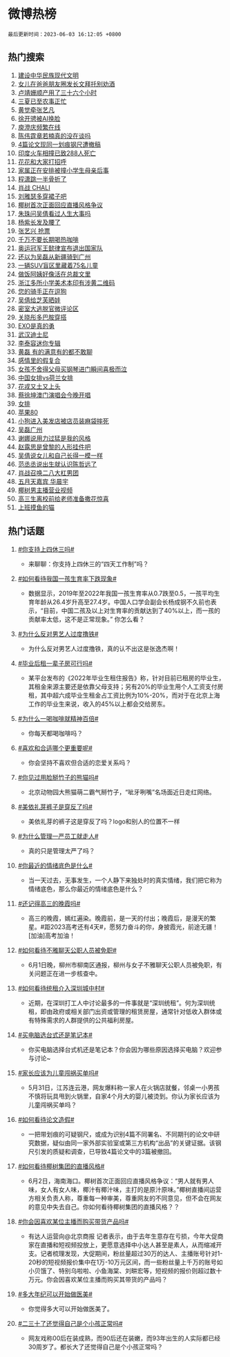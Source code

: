 # 微博热榜

`最后更新时间：2023-06-03 16:12:05 +0800`

## 热门搜索

1. [建设中华民族现代文明](https://m.weibo.cn/search?containerid=100103type%3D1%26t%3D10%26q%3D%23%E5%BB%BA%E8%AE%BE%E4%B8%AD%E5%8D%8E%E6%B0%91%E6%97%8F%E7%8E%B0%E4%BB%A3%E6%96%87%E6%98%8E%23&stream_entry_id=51&isnewpage=1&extparam=seat%3D1%26pos%3D0%26cate%3D10103%26stream_entry_id%3D51%26filter_type%3Drealtimehot%26dgr%3D0%26c_type%3D51%26display_time%3D1685779923%26pre_seqid%3D168577992354001209009&luicode=10000011&lfid=106003type%253D25%2526t%253D3%2526disable_hot%253D1%2526filter_type%253Drealtimehot)
1. [女儿在爸爸朋友圈发长文拜托别劝酒](https://m.weibo.cn/search?containerid=100103type%3D1%26t%3D10%26q%3D%23%E5%A5%B3%E5%84%BF%E5%9C%A8%E7%88%B8%E7%88%B8%E6%9C%8B%E5%8F%8B%E5%9C%88%E5%8F%91%E9%95%BF%E6%96%87%E6%8B%9C%E6%89%98%E5%88%AB%E5%8A%9D%E9%85%92%23&stream_entry_id=31&isnewpage=1&extparam=seat%3D1%26stream_entry_id%3D31%26realpos%3D1%26c_type%3D31%26lcate%3D5001%26dgr%3D0%26cate%3D5001%26q%3D%2523%25E5%25A5%25B3%25E5%2584%25BF%25E5%259C%25A8%25E7%2588%25B8%25E7%2588%25B8%25E6%259C%258B%25E5%258F%258B%25E5%259C%2588%25E5%258F%2591%25E9%2595%25BF%25E6%2596%2587%25E6%258B%259C%25E6%2589%2598%25E5%2588%25AB%25E5%258A%259D%25E9%2585%2592%2523%26filter_type%3Drealtimehot%26band_rank%3D1%26flag%3D2%26pos%3D0%26display_time%3D1685779923%26pre_seqid%3D168577992354001209009&luicode=10000011&lfid=106003type%253D25%2526t%253D3%2526disable_hot%253D1%2526filter_type%253Drealtimehot)
1. [卢靖姗顺产用了三十六个小时](https://m.weibo.cn/search?containerid=100103type%3D1%26t%3D10%26q%3D%23%E5%8D%A2%E9%9D%96%E5%A7%97%E9%A1%BA%E4%BA%A7%E7%94%A8%E4%BA%86%E4%B8%89%E5%8D%81%E5%85%AD%E4%B8%AA%E5%B0%8F%E6%97%B6%23&stream_entry_id=31&isnewpage=1&extparam=seat%3D1%26stream_entry_id%3D31%26realpos%3D2%26c_type%3D31%26lcate%3D5001%26dgr%3D0%26cate%3D5001%26q%3D%2523%25E5%258D%25A2%25E9%259D%2596%25E5%25A7%2597%25E9%25A1%25BA%25E4%25BA%25A7%25E7%2594%25A8%25E4%25BA%2586%25E4%25B8%2589%25E5%258D%2581%25E5%2585%25AD%25E4%25B8%25AA%25E5%25B0%258F%25E6%2597%25B6%2523%26filter_type%3Drealtimehot%26band_rank%3D2%26flag%3D1%26pos%3D1%26display_time%3D1685779923%26pre_seqid%3D168577992354001209009&luicode=10000011&lfid=106003type%253D25%2526t%253D3%2526disable_hot%253D1%2526filter_type%253Drealtimehot)
1. [三夏已至农事正忙](https://m.weibo.cn/search?containerid=100103type%3D1%26t%3D10%26q%3D%23%E4%B8%89%E5%A4%8F%E5%B7%B2%E8%87%B3%E5%86%9C%E4%BA%8B%E6%AD%A3%E5%BF%99%23&stream_entry_id=31&isnewpage=1&extparam=seat%3D1%26stream_entry_id%3D31%26realpos%3D3%26c_type%3D31%26lcate%3D5001%26dgr%3D0%26cate%3D5001%26q%3D%2523%25E4%25B8%2589%25E5%25A4%258F%25E5%25B7%25B2%25E8%2587%25B3%25E5%2586%259C%25E4%25BA%258B%25E6%25AD%25A3%25E5%25BF%2599%2523%26filter_type%3Drealtimehot%26band_rank%3D3%26flag%3D1%26pos%3D2%26display_time%3D1685779923%26pre_seqid%3D168577992354001209009&luicode=10000011&lfid=106003type%253D25%2526t%253D3%2526disable_hot%253D1%2526filter_type%253Drealtimehot)
1. [黄觉牵张艺凡](https://m.weibo.cn/search?containerid=100103type%3D1%26t%3D10%26q%3D%23%E9%BB%84%E8%A7%89%E7%89%B5%E5%BC%A0%E8%89%BA%E5%87%A1%23&stream_entry_id=31&isnewpage=1&extparam=seat%3D1%26stream_entry_id%3D31%26realpos%3D4%26c_type%3D31%26lcate%3D5001%26dgr%3D0%26cate%3D5001%26q%3D%2523%25E9%25BB%2584%25E8%25A7%2589%25E7%2589%25B5%25E5%25BC%25A0%25E8%2589%25BA%25E5%2587%25A1%2523%26filter_type%3Drealtimehot%26band_rank%3D4%26flag%3D2%26pos%3D3%26display_time%3D1685779923%26pre_seqid%3D168577992354001209009&luicode=10000011&lfid=106003type%253D25%2526t%253D3%2526disable_hot%253D1%2526filter_type%253Drealtimehot)
1. [徐开骋被AI换脸](https://m.weibo.cn/search?containerid=100103type%3D1%26t%3D10%26q%3D%23%E5%BE%90%E5%BC%80%E9%AA%8B%E8%A2%ABAI%E6%8D%A2%E8%84%B8%23&stream_entry_id=31&isnewpage=1&extparam=seat%3D1%26stream_entry_id%3D31%26realpos%3D5%26c_type%3D31%26lcate%3D5001%26dgr%3D0%26cate%3D5001%26q%3D%2523%25E5%25BE%2590%25E5%25BC%2580%25E9%25AA%258B%25E8%25A2%25ABAI%25E6%258D%25A2%25E8%2584%25B8%2523%26filter_type%3Drealtimehot%26band_rank%3D5%26flag%3D1%26pos%3D4%26display_time%3D1685779923%26pre_seqid%3D168577992354001209009&luicode=10000011&lfid=106003type%253D25%2526t%253D3%2526disable_hot%253D1%2526filter_type%253Drealtimehot)
1. [庾澄庆频繁在线](https://m.weibo.cn/search?containerid=100103type%3D1%26t%3D10%26q%3D%23%E5%BA%BE%E6%BE%84%E5%BA%86%E9%A2%91%E7%B9%81%E5%9C%A8%E7%BA%BF%23&stream_entry_id=31&isnewpage=1&extparam=seat%3D1%26stream_entry_id%3D31%26realpos%3D6%26c_type%3D31%26lcate%3D5001%26dgr%3D0%26cate%3D5001%26q%3D%2523%25E5%25BA%25BE%25E6%25BE%2584%25E5%25BA%2586%25E9%25A2%2591%25E7%25B9%2581%25E5%259C%25A8%25E7%25BA%25BF%2523%26filter_type%3Drealtimehot%26band_rank%3D6%26flag%3D1%26pos%3D5%26display_time%3D1685779923%26pre_seqid%3D168577992354001209009&luicode=10000011&lfid=106003type%253D25%2526t%253D3%2526disable_hot%253D1%2526filter_type%253Drealtimehot)
1. [陈伟霆章若楠真的没在谈吗](https://m.weibo.cn/search?containerid=100103type%3D1%26t%3D10%26q%3D%23%E9%99%88%E4%BC%9F%E9%9C%86%E7%AB%A0%E8%8B%A5%E6%A5%A0%E7%9C%9F%E7%9A%84%E6%B2%A1%E5%9C%A8%E8%B0%88%E5%90%97%23&stream_entry_id=31&isnewpage=1&extparam=seat%3D1%26stream_entry_id%3D31%26realpos%3D7%26c_type%3D31%26lcate%3D5001%26dgr%3D0%26cate%3D5001%26q%3D%2523%25E9%2599%2588%25E4%25BC%259F%25E9%259C%2586%25E7%25AB%25A0%25E8%258B%25A5%25E6%25A5%25A0%25E7%259C%259F%25E7%259A%2584%25E6%25B2%25A1%25E5%259C%25A8%25E8%25B0%2588%25E5%2590%2597%2523%26filter_type%3Drealtimehot%26band_rank%3D7%26flag%3D1%26pos%3D6%26display_time%3D1685779923%26pre_seqid%3D168577992354001209009&luicode=10000011&lfid=106003type%253D25%2526t%253D3%2526disable_hot%253D1%2526filter_type%253Drealtimehot)
1. [4篇论文现同一划痕钢尺遭撤稿](https://m.weibo.cn/search?containerid=100103type%3D1%26t%3D10%26q%3D%234%E7%AF%87%E8%AE%BA%E6%96%87%E7%8E%B0%E5%90%8C%E4%B8%80%E5%88%92%E7%97%95%E9%92%A2%E5%B0%BA%E9%81%AD%E6%92%A4%E7%A8%BF%23&stream_entry_id=31&isnewpage=1&extparam=seat%3D1%26stream_entry_id%3D31%26realpos%3D8%26c_type%3D31%26lcate%3D5001%26dgr%3D0%26cate%3D5001%26q%3D%25234%25E7%25AF%2587%25E8%25AE%25BA%25E6%2596%2587%25E7%258E%25B0%25E5%2590%258C%25E4%25B8%2580%25E5%2588%2592%25E7%2597%2595%25E9%2592%25A2%25E5%25B0%25BA%25E9%2581%25AD%25E6%2592%25A4%25E7%25A8%25BF%2523%26filter_type%3Drealtimehot%26band_rank%3D8%26flag%3D0%26pos%3D7%26display_time%3D1685779923%26pre_seqid%3D168577992354001209009&luicode=10000011&lfid=106003type%253D25%2526t%253D3%2526disable_hot%253D1%2526filter_type%253Drealtimehot)
1. [印度火车相撞已致288人死亡](https://m.weibo.cn/search?containerid=100103type%3D1%26t%3D10%26q%3D%23%E5%8D%B0%E5%BA%A6%E7%81%AB%E8%BD%A6%E7%9B%B8%E6%92%9E%E5%B7%B2%E8%87%B4288%E4%BA%BA%E6%AD%BB%E4%BA%A1%23&stream_entry_id=31&isnewpage=1&extparam=seat%3D1%26stream_entry_id%3D31%26realpos%3D9%26c_type%3D31%26lcate%3D5001%26dgr%3D0%26cate%3D5001%26q%3D%2523%25E5%258D%25B0%25E5%25BA%25A6%25E7%2581%25AB%25E8%25BD%25A6%25E7%259B%25B8%25E6%2592%259E%25E5%25B7%25B2%25E8%2587%25B4288%25E4%25BA%25BA%25E6%25AD%25BB%25E4%25BA%25A1%2523%26filter_type%3Drealtimehot%26band_rank%3D9%26flag%3D0%26pos%3D8%26display_time%3D1685779923%26pre_seqid%3D168577992354001209009&luicode=10000011&lfid=106003type%253D25%2526t%253D3%2526disable_hot%253D1%2526filter_type%253Drealtimehot)
1. [花花和大家打招呼](https://m.weibo.cn/search?containerid=100103type%3D1%26t%3D10%26q%3D%E8%8A%B1%E8%8A%B1%E5%92%8C%E5%A4%A7%E5%AE%B6%E6%89%93%E6%8B%9B%E5%91%BC&stream_entry_id=31&isnewpage=1&extparam=seat%3D1%26stream_entry_id%3D31%26realpos%3D10%26c_type%3D31%26lcate%3D5001%26dgr%3D0%26cate%3D5001%26q%3D%25E8%258A%25B1%25E8%258A%25B1%25E5%2592%258C%25E5%25A4%25A7%25E5%25AE%25B6%25E6%2589%2593%25E6%258B%259B%25E5%2591%25BC%26filter_type%3Drealtimehot%26band_rank%3D10%26flag%3D0%26pos%3D9%26display_time%3D1685779923%26pre_seqid%3D168577992354001209009&luicode=10000011&lfid=106003type%253D25%2526t%253D3%2526disable_hot%253D1%2526filter_type%253Drealtimehot)
1. [家属正在安排被撞小学生母亲后事](https://m.weibo.cn/search?containerid=100103type%3D1%26t%3D10%26q%3D%23%E5%AE%B6%E5%B1%9E%E6%AD%A3%E5%9C%A8%E5%AE%89%E6%8E%92%E8%A2%AB%E6%92%9E%E5%B0%8F%E5%AD%A6%E7%94%9F%E6%AF%8D%E4%BA%B2%E5%90%8E%E4%BA%8B%23&stream_entry_id=31&isnewpage=1&extparam=seat%3D1%26stream_entry_id%3D31%26realpos%3D11%26c_type%3D31%26lcate%3D5001%26dgr%3D0%26cate%3D5001%26q%3D%2523%25E5%25AE%25B6%25E5%25B1%259E%25E6%25AD%25A3%25E5%259C%25A8%25E5%25AE%2589%25E6%258E%2592%25E8%25A2%25AB%25E6%2592%259E%25E5%25B0%258F%25E5%25AD%25A6%25E7%2594%259F%25E6%25AF%258D%25E4%25BA%25B2%25E5%2590%258E%25E4%25BA%258B%2523%26filter_type%3Drealtimehot%26band_rank%3D11%26flag%3D2%26pos%3D10%26display_time%3D1685779923%26pre_seqid%3D168577992354001209009&luicode=10000011&lfid=106003type%253D25%2526t%253D3%2526disable_hot%253D1%2526filter_type%253Drealtimehot)
1. [程潇跳一半骨折了](https://m.weibo.cn/search?containerid=100103type%3D1%26t%3D10%26q%3D%23%E7%A8%8B%E6%BD%87%E8%B7%B3%E4%B8%80%E5%8D%8A%E9%AA%A8%E6%8A%98%E4%BA%86%23&stream_entry_id=31&isnewpage=1&extparam=seat%3D1%26stream_entry_id%3D31%26realpos%3D12%26c_type%3D31%26lcate%3D5001%26dgr%3D0%26cate%3D5001%26q%3D%2523%25E7%25A8%258B%25E6%25BD%2587%25E8%25B7%25B3%25E4%25B8%2580%25E5%258D%258A%25E9%25AA%25A8%25E6%258A%2598%25E4%25BA%2586%2523%26filter_type%3Drealtimehot%26band_rank%3D12%26flag%3D2%26pos%3D11%26display_time%3D1685779923%26pre_seqid%3D168577992354001209009&luicode=10000011&lfid=106003type%253D25%2526t%253D3%2526disable_hot%253D1%2526filter_type%253Drealtimehot)
1. [肖战 CHALI](https://m.weibo.cn/search?containerid=100103type%3D1%26t%3D10%26q%3D%E8%82%96%E6%88%98+CHALI&stream_entry_id=31&isnewpage=1&extparam=seat%3D1%26stream_entry_id%3D31%26realpos%3D13%26c_type%3D31%26lcate%3D5001%26dgr%3D0%26cate%3D5001%26q%3D%25E8%2582%2596%25E6%2588%2598%2520CHALI%26filter_type%3Drealtimehot%26band_rank%3D13%26flag%3D0%26pos%3D12%26display_time%3D1685779923%26pre_seqid%3D168577992354001209009&luicode=10000011&lfid=106003type%253D25%2526t%253D3%2526disable_hot%253D1%2526filter_type%253Drealtimehot)
1. [刘雅瑟多穿裙子吧](https://m.weibo.cn/search?containerid=100103type%3D1%26t%3D10%26q%3D%23%E5%88%98%E9%9B%85%E7%91%9F%E5%A4%9A%E7%A9%BF%E8%A3%99%E5%AD%90%E5%90%A7%23&stream_entry_id=31&isnewpage=1&extparam=seat%3D1%26stream_entry_id%3D31%26realpos%3D14%26c_type%3D31%26lcate%3D5001%26dgr%3D0%26cate%3D5001%26q%3D%2523%25E5%2588%2598%25E9%259B%2585%25E7%2591%259F%25E5%25A4%259A%25E7%25A9%25BF%25E8%25A3%2599%25E5%25AD%2590%25E5%2590%25A7%2523%26filter_type%3Drealtimehot%26band_rank%3D14%26flag%3D0%26pos%3D13%26display_time%3D1685779923%26pre_seqid%3D168577992354001209009&luicode=10000011&lfid=106003type%253D25%2526t%253D3%2526disable_hot%253D1%2526filter_type%253Drealtimehot)
1. [椰树首次正面回应直播风格争议](https://m.weibo.cn/search?containerid=100103type%3D1%26t%3D10%26q%3D%23%E6%A4%B0%E6%A0%91%E9%A6%96%E6%AC%A1%E6%AD%A3%E9%9D%A2%E5%9B%9E%E5%BA%94%E7%9B%B4%E6%92%AD%E9%A3%8E%E6%A0%BC%E4%BA%89%E8%AE%AE%23&stream_entry_id=31&isnewpage=1&extparam=seat%3D1%26stream_entry_id%3D31%26realpos%3D15%26c_type%3D31%26lcate%3D5001%26dgr%3D0%26cate%3D5001%26q%3D%2523%25E6%25A4%25B0%25E6%25A0%2591%25E9%25A6%2596%25E6%25AC%25A1%25E6%25AD%25A3%25E9%259D%25A2%25E5%259B%259E%25E5%25BA%2594%25E7%259B%25B4%25E6%2592%25AD%25E9%25A3%258E%25E6%25A0%25BC%25E4%25BA%2589%25E8%25AE%25AE%2523%26filter_type%3Drealtimehot%26band_rank%3D15%26flag%3D0%26pos%3D14%26display_time%3D1685779923%26pre_seqid%3D168577992354001209009&luicode=10000011&lfid=106003type%253D25%2526t%253D3%2526disable_hot%253D1%2526filter_type%253Drealtimehot)
1. [朱珠问吴倩看过人生大事吗](https://m.weibo.cn/search?containerid=100103type%3D1%26t%3D10%26q%3D%23%E6%9C%B1%E7%8F%A0%E9%97%AE%E5%90%B4%E5%80%A9%E7%9C%8B%E8%BF%87%E4%BA%BA%E7%94%9F%E5%A4%A7%E4%BA%8B%E5%90%97%23&stream_entry_id=31&isnewpage=1&extparam=seat%3D1%26stream_entry_id%3D31%26realpos%3D16%26c_type%3D31%26lcate%3D5001%26dgr%3D0%26cate%3D5001%26q%3D%2523%25E6%259C%25B1%25E7%258F%25A0%25E9%2597%25AE%25E5%2590%25B4%25E5%2580%25A9%25E7%259C%258B%25E8%25BF%2587%25E4%25BA%25BA%25E7%2594%259F%25E5%25A4%25A7%25E4%25BA%258B%25E5%2590%2597%2523%26filter_type%3Drealtimehot%26band_rank%3D16%26flag%3D2%26pos%3D15%26display_time%3D1685779923%26pre_seqid%3D168577992354001209009&luicode=10000011&lfid=106003type%253D25%2526t%253D3%2526disable_hot%253D1%2526filter_type%253Drealtimehot)
1. [杨紫长发及腰了](https://m.weibo.cn/search?containerid=100103type%3D1%26t%3D10%26q%3D%23%E6%9D%A8%E7%B4%AB%E9%95%BF%E5%8F%91%E5%8F%8A%E8%85%B0%E4%BA%86%23&stream_entry_id=31&isnewpage=1&extparam=seat%3D1%26stream_entry_id%3D31%26realpos%3D17%26c_type%3D31%26lcate%3D5001%26dgr%3D0%26cate%3D5001%26q%3D%2523%25E6%259D%25A8%25E7%25B4%25AB%25E9%2595%25BF%25E5%258F%2591%25E5%258F%258A%25E8%2585%25B0%25E4%25BA%2586%2523%26filter_type%3Drealtimehot%26band_rank%3D17%26flag%3D1%26pos%3D16%26display_time%3D1685779923%26pre_seqid%3D168577992354001209009&luicode=10000011&lfid=106003type%253D25%2526t%253D3%2526disable_hot%253D1%2526filter_type%253Drealtimehot)
1. [张艺兴 抢票](https://m.weibo.cn/search?containerid=100103type%3D1%26t%3D10%26q%3D%E5%BC%A0%E8%89%BA%E5%85%B4+%E6%8A%A2%E7%A5%A8&stream_entry_id=31&isnewpage=1&extparam=seat%3D1%26stream_entry_id%3D31%26realpos%3D18%26c_type%3D31%26lcate%3D5001%26dgr%3D0%26cate%3D5001%26q%3D%25E5%25BC%25A0%25E8%2589%25BA%25E5%2585%25B4%2520%25E6%258A%25A2%25E7%25A5%25A8%26filter_type%3Drealtimehot%26band_rank%3D18%26flag%3D0%26pos%3D17%26display_time%3D1685779923%26pre_seqid%3D168577992354001209009&luicode=10000011&lfid=106003type%253D25%2526t%253D3%2526disable_hot%253D1%2526filter_type%253Drealtimehot)
1. [千万不要长期喝热咖啡](https://m.weibo.cn/search?containerid=100103type%3D1%26t%3D10%26q%3D%23%E5%8D%83%E4%B8%87%E4%B8%8D%E8%A6%81%E9%95%BF%E6%9C%9F%E5%96%9D%E7%83%AD%E5%92%96%E5%95%A1%23&stream_entry_id=31&isnewpage=1&extparam=seat%3D1%26stream_entry_id%3D31%26realpos%3D19%26c_type%3D31%26lcate%3D5001%26dgr%3D0%26cate%3D5001%26q%3D%2523%25E5%258D%2583%25E4%25B8%2587%25E4%25B8%258D%25E8%25A6%2581%25E9%2595%25BF%25E6%259C%259F%25E5%2596%259D%25E7%2583%25AD%25E5%2592%2596%25E5%2595%25A1%2523%26filter_type%3Drealtimehot%26band_rank%3D19%26flag%3D0%26pos%3D18%26display_time%3D1685779923%26pre_seqid%3D168577992354001209009&luicode=10000011&lfid=106003type%253D25%2526t%253D3%2526disable_hot%253D1%2526filter_type%253Drealtimehot)
1. [奥运冠军王懿律宣布退出国家队](https://m.weibo.cn/search?containerid=100103type%3D1%26t%3D10%26q%3D%23%E5%A5%A5%E8%BF%90%E5%86%A0%E5%86%9B%E7%8E%8B%E6%87%BF%E5%BE%8B%E5%AE%A3%E5%B8%83%E9%80%80%E5%87%BA%E5%9B%BD%E5%AE%B6%E9%98%9F%23&stream_entry_id=31&isnewpage=1&extparam=seat%3D1%26stream_entry_id%3D31%26realpos%3D20%26c_type%3D31%26lcate%3D5001%26dgr%3D0%26cate%3D5001%26q%3D%2523%25E5%25A5%25A5%25E8%25BF%2590%25E5%2586%25A0%25E5%2586%259B%25E7%258E%258B%25E6%2587%25BF%25E5%25BE%258B%25E5%25AE%25A3%25E5%25B8%2583%25E9%2580%2580%25E5%2587%25BA%25E5%259B%25BD%25E5%25AE%25B6%25E9%2598%259F%2523%26filter_type%3Drealtimehot%26band_rank%3D20%26flag%3D0%26pos%3D19%26display_time%3D1685779923%26pre_seqid%3D168577992354001209009&luicode=10000011&lfid=106003type%253D25%2526t%253D3%2526disable_hot%253D1%2526filter_type%253Drealtimehot)
1. [还以为吴磊从新疆骑到广州](https://m.weibo.cn/search?containerid=100103type%3D1%26t%3D10%26q%3D%E8%BF%98%E4%BB%A5%E4%B8%BA%E5%90%B4%E7%A3%8A%E4%BB%8E%E6%96%B0%E7%96%86%E9%AA%91%E5%88%B0%E5%B9%BF%E5%B7%9E&stream_entry_id=31&isnewpage=1&extparam=seat%3D1%26stream_entry_id%3D31%26realpos%3D21%26c_type%3D31%26lcate%3D5001%26dgr%3D0%26cate%3D5001%26q%3D%25E8%25BF%2598%25E4%25BB%25A5%25E4%25B8%25BA%25E5%2590%25B4%25E7%25A3%258A%25E4%25BB%258E%25E6%2596%25B0%25E7%2596%2586%25E9%25AA%2591%25E5%2588%25B0%25E5%25B9%25BF%25E5%25B7%259E%26filter_type%3Drealtimehot%26band_rank%3D21%26flag%3D1%26pos%3D20%26display_time%3D1685779923%26pre_seqid%3D168577992354001209009&luicode=10000011&lfid=106003type%253D25%2526t%253D3%2526disable_hot%253D1%2526filter_type%253Drealtimehot)
1. [一辆SUV盲区里藏着75名儿童](https://m.weibo.cn/search?containerid=100103type%3D1%26t%3D10%26q%3D%23%E4%B8%80%E8%BE%86SUV%E7%9B%B2%E5%8C%BA%E9%87%8C%E8%97%8F%E7%9D%8075%E5%90%8D%E5%84%BF%E7%AB%A5%23&stream_entry_id=31&isnewpage=1&extparam=seat%3D1%26stream_entry_id%3D31%26realpos%3D22%26c_type%3D31%26lcate%3D5001%26dgr%3D0%26cate%3D5001%26q%3D%2523%25E4%25B8%2580%25E8%25BE%2586SUV%25E7%259B%25B2%25E5%258C%25BA%25E9%2587%258C%25E8%2597%258F%25E7%259D%258075%25E5%2590%258D%25E5%2584%25BF%25E7%25AB%25A5%2523%26filter_type%3Drealtimehot%26band_rank%3D22%26flag%3D0%26pos%3D21%26display_time%3D1685779923%26pre_seqid%3D168577992354001209009&luicode=10000011&lfid=106003type%253D25%2526t%253D3%2526disable_hot%253D1%2526filter_type%253Drealtimehot)
1. [做饭阿姨好像活在总裁文里](https://m.weibo.cn/search?containerid=100103type%3D1%26t%3D10%26q%3D%E5%81%9A%E9%A5%AD%E9%98%BF%E5%A7%A8%E5%A5%BD%E5%83%8F%E6%B4%BB%E5%9C%A8%E6%80%BB%E8%A3%81%E6%96%87%E9%87%8C&stream_entry_id=31&isnewpage=1&extparam=seat%3D1%26stream_entry_id%3D31%26realpos%3D23%26c_type%3D31%26lcate%3D5001%26dgr%3D0%26cate%3D5001%26q%3D%25E5%2581%259A%25E9%25A5%25AD%25E9%2598%25BF%25E5%25A7%25A8%25E5%25A5%25BD%25E5%2583%258F%25E6%25B4%25BB%25E5%259C%25A8%25E6%2580%25BB%25E8%25A3%2581%25E6%2596%2587%25E9%2587%258C%26filter_type%3Drealtimehot%26band_rank%3D23%26flag%3D1%26pos%3D22%26display_time%3D1685779923%26pre_seqid%3D168577992354001209009&luicode=10000011&lfid=106003type%253D25%2526t%253D3%2526disable_hot%253D1%2526filter_type%253Drealtimehot)
1. [浙江多所小学美术本印有涉黄二维码](https://m.weibo.cn/search?containerid=100103type%3D1%26t%3D10%26q%3D%23%E6%B5%99%E6%B1%9F%E5%A4%9A%E6%89%80%E5%B0%8F%E5%AD%A6%E7%BE%8E%E6%9C%AF%E6%9C%AC%E5%8D%B0%E6%9C%89%E6%B6%89%E9%BB%84%E4%BA%8C%E7%BB%B4%E7%A0%81%23&stream_entry_id=31&isnewpage=1&extparam=seat%3D1%26stream_entry_id%3D31%26realpos%3D24%26c_type%3D31%26lcate%3D5001%26dgr%3D0%26cate%3D5001%26q%3D%2523%25E6%25B5%2599%25E6%25B1%259F%25E5%25A4%259A%25E6%2589%2580%25E5%25B0%258F%25E5%25AD%25A6%25E7%25BE%258E%25E6%259C%25AF%25E6%259C%25AC%25E5%258D%25B0%25E6%259C%2589%25E6%25B6%2589%25E9%25BB%2584%25E4%25BA%258C%25E7%25BB%25B4%25E7%25A0%2581%2523%26filter_type%3Drealtimehot%26band_rank%3D24%26flag%3D1%26pos%3D23%26display_time%3D1685779923%26pre_seqid%3D168577992354001209009&luicode=10000011&lfid=106003type%253D25%2526t%253D3%2526disable_hot%253D1%2526filter_type%253Drealtimehot)
1. [您的骑手正在逗狗](https://m.weibo.cn/search?containerid=100103type%3D1%26t%3D10%26q%3D%23%E6%82%A8%E7%9A%84%E9%AA%91%E6%89%8B%E6%AD%A3%E5%9C%A8%E9%80%97%E7%8B%97%23&stream_entry_id=31&isnewpage=1&extparam=seat%3D1%26stream_entry_id%3D31%26realpos%3D25%26c_type%3D31%26lcate%3D5001%26dgr%3D0%26cate%3D5001%26q%3D%2523%25E6%2582%25A8%25E7%259A%2584%25E9%25AA%2591%25E6%2589%258B%25E6%25AD%25A3%25E5%259C%25A8%25E9%2580%2597%25E7%258B%2597%2523%26filter_type%3Drealtimehot%26band_rank%3D25%26flag%3D1%26pos%3D24%26display_time%3D1685779923%26pre_seqid%3D168577992354001209009&luicode=10000011&lfid=106003type%253D25%2526t%253D3%2526disable_hot%253D1%2526filter_type%253Drealtimehot)
1. [吴倩给芝芙晒娃](https://m.weibo.cn/search?containerid=100103type%3D1%26t%3D10%26q%3D%23%E5%90%B4%E5%80%A9%E7%BB%99%E8%8A%9D%E8%8A%99%E6%99%92%E5%A8%83%23&stream_entry_id=31&isnewpage=1&extparam=seat%3D1%26stream_entry_id%3D31%26realpos%3D26%26c_type%3D31%26lcate%3D5001%26dgr%3D0%26cate%3D5001%26q%3D%2523%25E5%2590%25B4%25E5%2580%25A9%25E7%25BB%2599%25E8%258A%259D%25E8%258A%2599%25E6%2599%2592%25E5%25A8%2583%2523%26filter_type%3Drealtimehot%26band_rank%3D26%26flag%3D1%26pos%3D25%26display_time%3D1685779923%26pre_seqid%3D168577992354001209009&luicode=10000011&lfid=106003type%253D25%2526t%253D3%2526disable_hot%253D1%2526filter_type%253Drealtimehot)
1. [密室大逃脱官微评论区](https://m.weibo.cn/search?containerid=100103type%3D1%26t%3D10%26q%3D%23%E5%AF%86%E5%AE%A4%E5%A4%A7%E9%80%83%E8%84%B1%E5%AE%98%E5%BE%AE%E8%AF%84%E8%AE%BA%E5%8C%BA%23&stream_entry_id=31&isnewpage=1&extparam=seat%3D1%26stream_entry_id%3D31%26realpos%3D27%26c_type%3D31%26lcate%3D5001%26dgr%3D0%26cate%3D5001%26q%3D%2523%25E5%25AF%2586%25E5%25AE%25A4%25E5%25A4%25A7%25E9%2580%2583%25E8%2584%25B1%25E5%25AE%2598%25E5%25BE%25AE%25E8%25AF%2584%25E8%25AE%25BA%25E5%258C%25BA%2523%26filter_type%3Drealtimehot%26band_rank%3D27%26flag%3D1%26pos%3D26%26display_time%3D1685779923%26pre_seqid%3D168577992354001209009&luicode=10000011&lfid=106003type%253D25%2526t%253D3%2526disable_hot%253D1%2526filter_type%253Drealtimehot)
1. [关晓彤多巴胺穿搭](https://m.weibo.cn/search?containerid=100103type%3D1%26t%3D10%26q%3D%23%E5%85%B3%E6%99%93%E5%BD%A4%E5%A4%9A%E5%B7%B4%E8%83%BA%E7%A9%BF%E6%90%AD%23&stream_entry_id=31&isnewpage=1&extparam=seat%3D1%26stream_entry_id%3D31%26realpos%3D28%26c_type%3D31%26lcate%3D5001%26dgr%3D0%26cate%3D5001%26q%3D%2523%25E5%2585%25B3%25E6%2599%2593%25E5%25BD%25A4%25E5%25A4%259A%25E5%25B7%25B4%25E8%2583%25BA%25E7%25A9%25BF%25E6%2590%25AD%2523%26filter_type%3Drealtimehot%26band_rank%3D28%26flag%3D1%26pos%3D27%26display_time%3D1685779923%26pre_seqid%3D168577992354001209009&luicode=10000011&lfid=106003type%253D25%2526t%253D3%2526disable_hot%253D1%2526filter_type%253Drealtimehot)
1. [EXO是真的勇](https://m.weibo.cn/search?containerid=100103type%3D1%26t%3D10%26q%3D%23EXO%E6%98%AF%E7%9C%9F%E7%9A%84%E5%8B%87%23&stream_entry_id=31&isnewpage=1&extparam=seat%3D1%26stream_entry_id%3D31%26realpos%3D29%26c_type%3D31%26lcate%3D5001%26dgr%3D0%26cate%3D5001%26q%3D%2523EXO%25E6%2598%25AF%25E7%259C%259F%25E7%259A%2584%25E5%258B%2587%2523%26filter_type%3Drealtimehot%26band_rank%3D29%26flag%3D0%26pos%3D28%26display_time%3D1685779923%26pre_seqid%3D168577992354001209009&luicode=10000011&lfid=106003type%253D25%2526t%253D3%2526disable_hot%253D1%2526filter_type%253Drealtimehot)
1. [武汉迪士尼](https://m.weibo.cn/search?containerid=100103type%3D1%26t%3D10%26q%3D%23%E6%AD%A6%E6%B1%89%E8%BF%AA%E5%A3%AB%E5%B0%BC%23&stream_entry_id=31&isnewpage=1&extparam=seat%3D1%26stream_entry_id%3D31%26realpos%3D30%26c_type%3D31%26lcate%3D5001%26dgr%3D0%26cate%3D5001%26q%3D%2523%25E6%25AD%25A6%25E6%25B1%2589%25E8%25BF%25AA%25E5%25A3%25AB%25E5%25B0%25BC%2523%26filter_type%3Drealtimehot%26band_rank%3D30%26flag%3D0%26pos%3D29%26display_time%3D1685779923%26pre_seqid%3D168577992354001209009&luicode=10000011&lfid=106003type%253D25%2526t%253D3%2526disable_hot%253D1%2526filter_type%253Drealtimehot)
1. [李泰容迷你专辑](https://m.weibo.cn/search?containerid=100103type%3D1%26t%3D10%26q%3D%E6%9D%8E%E6%B3%B0%E5%AE%B9%E8%BF%B7%E4%BD%A0%E4%B8%93%E8%BE%91&stream_entry_id=31&isnewpage=1&extparam=seat%3D1%26stream_entry_id%3D31%26realpos%3D31%26c_type%3D31%26lcate%3D5001%26dgr%3D0%26cate%3D5001%26q%3D%25E6%259D%258E%25E6%25B3%25B0%25E5%25AE%25B9%25E8%25BF%25B7%25E4%25BD%25A0%25E4%25B8%2593%25E8%25BE%2591%26filter_type%3Drealtimehot%26band_rank%3D31%26flag%3D1%26pos%3D30%26display_time%3D1685779923%26pre_seqid%3D168577992354001209009&luicode=10000011&lfid=106003type%253D25%2526t%253D3%2526disable_hot%253D1%2526filter_type%253Drealtimehot)
1. [黄磊 有的满意有的都不敢聊](https://m.weibo.cn/search?containerid=100103type%3D1%26t%3D10%26q%3D%E9%BB%84%E7%A3%8A+%E6%9C%89%E7%9A%84%E6%BB%A1%E6%84%8F%E6%9C%89%E7%9A%84%E9%83%BD%E4%B8%8D%E6%95%A2%E8%81%8A&stream_entry_id=31&isnewpage=1&extparam=seat%3D1%26stream_entry_id%3D31%26realpos%3D32%26c_type%3D31%26lcate%3D5001%26dgr%3D0%26cate%3D5001%26q%3D%25E9%25BB%2584%25E7%25A3%258A%2520%25E6%259C%2589%25E7%259A%2584%25E6%25BB%25A1%25E6%2584%258F%25E6%259C%2589%25E7%259A%2584%25E9%2583%25BD%25E4%25B8%258D%25E6%2595%25A2%25E8%2581%258A%26filter_type%3Drealtimehot%26band_rank%3D32%26flag%3D0%26pos%3D31%26display_time%3D1685779923%26pre_seqid%3D168577992354001209009&luicode=10000011&lfid=106003type%253D25%2526t%253D3%2526disable_hot%253D1%2526filter_type%253Drealtimehot)
1. [感情里的假复合](https://m.weibo.cn/search?containerid=100103type%3D1%26t%3D10%26q%3D%E6%84%9F%E6%83%85%E9%87%8C%E7%9A%84%E5%81%87%E5%A4%8D%E5%90%88&stream_entry_id=31&isnewpage=1&extparam=seat%3D1%26stream_entry_id%3D31%26realpos%3D33%26c_type%3D31%26lcate%3D5001%26dgr%3D0%26cate%3D5001%26q%3D%25E6%2584%259F%25E6%2583%2585%25E9%2587%258C%25E7%259A%2584%25E5%2581%2587%25E5%25A4%258D%25E5%2590%2588%26filter_type%3Drealtimehot%26band_rank%3D33%26flag%3D1%26pos%3D32%26display_time%3D1685779923%26pre_seqid%3D168577992354001209009&luicode=10000011&lfid=106003type%253D25%2526t%253D3%2526disable_hot%253D1%2526filter_type%253Drealtimehot)
1. [女孩不舍得父母买钢琴进门瞬间喜极而泣](https://m.weibo.cn/search?containerid=100103type%3D1%26t%3D10%26q%3D%23%E5%A5%B3%E5%AD%A9%E4%B8%8D%E8%88%8D%E5%BE%97%E7%88%B6%E6%AF%8D%E4%B9%B0%E9%92%A2%E7%90%B4%E8%BF%9B%E9%97%A8%E7%9E%AC%E9%97%B4%E5%96%9C%E6%9E%81%E8%80%8C%E6%B3%A3%23&stream_entry_id=31&isnewpage=1&extparam=seat%3D1%26stream_entry_id%3D31%26realpos%3D34%26c_type%3D31%26lcate%3D5001%26dgr%3D0%26cate%3D5001%26q%3D%2523%25E5%25A5%25B3%25E5%25AD%25A9%25E4%25B8%258D%25E8%2588%258D%25E5%25BE%2597%25E7%2588%25B6%25E6%25AF%258D%25E4%25B9%25B0%25E9%2592%25A2%25E7%2590%25B4%25E8%25BF%259B%25E9%2597%25A8%25E7%259E%25AC%25E9%2597%25B4%25E5%2596%259C%25E6%259E%2581%25E8%2580%258C%25E6%25B3%25A3%2523%26filter_type%3Drealtimehot%26band_rank%3D34%26flag%3D0%26pos%3D33%26display_time%3D1685779923%26pre_seqid%3D168577992354001209009&luicode=10000011&lfid=106003type%253D25%2526t%253D3%2526disable_hot%253D1%2526filter_type%253Drealtimehot)
1. [中国女排vs荷兰女排](https://m.weibo.cn/search?containerid=100103type%3D1%26t%3D10%26q%3D%23%E4%B8%AD%E5%9B%BD%E5%A5%B3%E6%8E%92vs%E8%8D%B7%E5%85%B0%E5%A5%B3%E6%8E%92%23&stream_entry_id=31&isnewpage=1&extparam=seat%3D1%26stream_entry_id%3D31%26realpos%3D35%26c_type%3D31%26lcate%3D5001%26dgr%3D0%26cate%3D5001%26q%3D%2523%25E4%25B8%25AD%25E5%259B%25BD%25E5%25A5%25B3%25E6%258E%2592vs%25E8%258D%25B7%25E5%2585%25B0%25E5%25A5%25B3%25E6%258E%2592%2523%26filter_type%3Drealtimehot%26band_rank%3D35%26flag%3D1%26pos%3D34%26display_time%3D1685779923%26pre_seqid%3D168577992354001209009&luicode=10000011&lfid=106003type%253D25%2526t%253D3%2526disable_hot%253D1%2526filter_type%253Drealtimehot)
1. [花戎又土又上头](https://m.weibo.cn/search?containerid=100103type%3D1%26t%3D10%26q%3D%23%E8%8A%B1%E6%88%8E%E5%8F%88%E5%9C%9F%E5%8F%88%E4%B8%8A%E5%A4%B4%23&stream_entry_id=31&isnewpage=1&extparam=seat%3D1%26stream_entry_id%3D31%26realpos%3D36%26c_type%3D31%26lcate%3D5001%26dgr%3D0%26cate%3D5001%26q%3D%2523%25E8%258A%25B1%25E6%2588%258E%25E5%258F%2588%25E5%259C%259F%25E5%258F%2588%25E4%25B8%258A%25E5%25A4%25B4%2523%26filter_type%3Drealtimehot%26band_rank%3D36%26flag%3D1%26pos%3D35%26display_time%3D1685779923%26pre_seqid%3D168577992354001209009&luicode=10000011&lfid=106003type%253D25%2526t%253D3%2526disable_hot%253D1%2526filter_type%253Drealtimehot)
1. [蔡徐坤澳门演唱会今晚开唱](https://m.weibo.cn/search?containerid=100103type%3D1%26t%3D10%26q%3D%23%E8%94%A1%E5%BE%90%E5%9D%A4%E6%BE%B3%E9%97%A8%E6%BC%94%E5%94%B1%E4%BC%9A%E4%BB%8A%E6%99%9A%E5%BC%80%E5%94%B1%23&stream_entry_id=31&isnewpage=1&extparam=seat%3D1%26stream_entry_id%3D31%26realpos%3D37%26c_type%3D31%26lcate%3D5001%26dgr%3D0%26cate%3D5001%26q%3D%2523%25E8%2594%25A1%25E5%25BE%2590%25E5%259D%25A4%25E6%25BE%25B3%25E9%2597%25A8%25E6%25BC%2594%25E5%2594%25B1%25E4%25BC%259A%25E4%25BB%258A%25E6%2599%259A%25E5%25BC%2580%25E5%2594%25B1%2523%26filter_type%3Drealtimehot%26band_rank%3D37%26flag%3D1%26pos%3D36%26display_time%3D1685779923%26pre_seqid%3D168577992354001209009&luicode=10000011&lfid=106003type%253D25%2526t%253D3%2526disable_hot%253D1%2526filter_type%253Drealtimehot)
1. [女排](https://m.weibo.cn/search?containerid=100103type%3D1%26t%3D10%26q%3D%E5%A5%B3%E6%8E%92&stream_entry_id=31&isnewpage=1&extparam=seat%3D1%26stream_entry_id%3D31%26realpos%3D38%26c_type%3D31%26lcate%3D5001%26dgr%3D0%26cate%3D5001%26q%3D%25E5%25A5%25B3%25E6%258E%2592%26filter_type%3Drealtimehot%26band_rank%3D38%26flag%3D1%26pos%3D37%26display_time%3D1685779923%26pre_seqid%3D168577992354001209009&luicode=10000011&lfid=106003type%253D25%2526t%253D3%2526disable_hot%253D1%2526filter_type%253Drealtimehot)
1. [苹果80](https://m.weibo.cn/search?containerid=100103type%3D1%26t%3D10%26q%3D%E8%8B%B9%E6%9E%9C80&stream_entry_id=31&isnewpage=1&extparam=seat%3D1%26stream_entry_id%3D31%26realpos%3D39%26c_type%3D31%26lcate%3D5001%26dgr%3D0%26cate%3D5001%26q%3D%25E8%258B%25B9%25E6%259E%259C80%26filter_type%3Drealtimehot%26band_rank%3D39%26flag%3D0%26pos%3D38%26display_time%3D1685779923%26pre_seqid%3D168577992354001209009&luicode=10000011&lfid=106003type%253D25%2526t%253D3%2526disable_hot%253D1%2526filter_type%253Drealtimehot)
1. [小狗进入美发店被店员装麻袋摔死](https://m.weibo.cn/search?containerid=100103type%3D1%26t%3D10%26q%3D%23%E5%B0%8F%E7%8B%97%E8%BF%9B%E5%85%A5%E7%BE%8E%E5%8F%91%E5%BA%97%E8%A2%AB%E5%BA%97%E5%91%98%E8%A3%85%E9%BA%BB%E8%A2%8B%E6%91%94%E6%AD%BB%23&stream_entry_id=31&isnewpage=1&extparam=seat%3D1%26stream_entry_id%3D31%26realpos%3D40%26c_type%3D31%26lcate%3D5001%26dgr%3D0%26cate%3D5001%26q%3D%2523%25E5%25B0%258F%25E7%258B%2597%25E8%25BF%259B%25E5%2585%25A5%25E7%25BE%258E%25E5%258F%2591%25E5%25BA%2597%25E8%25A2%25AB%25E5%25BA%2597%25E5%2591%2598%25E8%25A3%2585%25E9%25BA%25BB%25E8%25A2%258B%25E6%2591%2594%25E6%25AD%25BB%2523%26filter_type%3Drealtimehot%26band_rank%3D40%26flag%3D0%26pos%3D39%26display_time%3D1685779923%26pre_seqid%3D168577992354001209009&luicode=10000011&lfid=106003type%253D25%2526t%253D3%2526disable_hot%253D1%2526filter_type%253Drealtimehot)
1. [吴磊广州](https://m.weibo.cn/search?containerid=100103type%3D1%26t%3D10%26q%3D%E5%90%B4%E7%A3%8A%E5%B9%BF%E5%B7%9E&stream_entry_id=31&isnewpage=1&extparam=seat%3D1%26stream_entry_id%3D31%26realpos%3D41%26c_type%3D31%26lcate%3D5001%26dgr%3D0%26cate%3D5001%26q%3D%25E5%2590%25B4%25E7%25A3%258A%25E5%25B9%25BF%25E5%25B7%259E%26filter_type%3Drealtimehot%26band_rank%3D41%26flag%3D0%26pos%3D40%26display_time%3D1685779923%26pre_seqid%3D168577992354001209009&luicode=10000011&lfid=106003type%253D25%2526t%253D3%2526disable_hot%253D1%2526filter_type%253Drealtimehot)
1. [谢娜说用力过猛是我的风格](https://m.weibo.cn/search?containerid=100103type%3D1%26t%3D10%26q%3D%23%E8%B0%A2%E5%A8%9C%E8%AF%B4%E7%94%A8%E5%8A%9B%E8%BF%87%E7%8C%9B%E6%98%AF%E6%88%91%E7%9A%84%E9%A3%8E%E6%A0%BC%23&stream_entry_id=31&isnewpage=1&extparam=seat%3D1%26stream_entry_id%3D31%26realpos%3D42%26c_type%3D31%26lcate%3D5001%26dgr%3D0%26cate%3D5001%26q%3D%2523%25E8%25B0%25A2%25E5%25A8%259C%25E8%25AF%25B4%25E7%2594%25A8%25E5%258A%259B%25E8%25BF%2587%25E7%258C%259B%25E6%2598%25AF%25E6%2588%2591%25E7%259A%2584%25E9%25A3%258E%25E6%25A0%25BC%2523%26filter_type%3Drealtimehot%26band_rank%3D42%26flag%3D1%26pos%3D41%26display_time%3D1685779923%26pre_seqid%3D168577992354001209009&luicode=10000011&lfid=106003type%253D25%2526t%253D3%2526disable_hot%253D1%2526filter_type%253Drealtimehot)
1. [赵露思是曾黎的人形挂件吧](https://m.weibo.cn/search?containerid=100103type%3D1%26t%3D10%26q%3D%23%E8%B5%B5%E9%9C%B2%E6%80%9D%E6%98%AF%E6%9B%BE%E9%BB%8E%E7%9A%84%E4%BA%BA%E5%BD%A2%E6%8C%82%E4%BB%B6%E5%90%A7%23&stream_entry_id=31&isnewpage=1&extparam=seat%3D1%26stream_entry_id%3D31%26realpos%3D43%26c_type%3D31%26lcate%3D5001%26dgr%3D0%26cate%3D5001%26q%3D%2523%25E8%25B5%25B5%25E9%259C%25B2%25E6%2580%259D%25E6%2598%25AF%25E6%259B%25BE%25E9%25BB%258E%25E7%259A%2584%25E4%25BA%25BA%25E5%25BD%25A2%25E6%258C%2582%25E4%25BB%25B6%25E5%2590%25A7%2523%26filter_type%3Drealtimehot%26band_rank%3D43%26flag%3D1%26pos%3D42%26display_time%3D1685779923%26pre_seqid%3D168577992354001209009&luicode=10000011&lfid=106003type%253D25%2526t%253D3%2526disable_hot%253D1%2526filter_type%253Drealtimehot)
1. [吴倩说女儿和自己长得一模一样](https://m.weibo.cn/search?containerid=100103type%3D1%26t%3D10%26q%3D%23%E5%90%B4%E5%80%A9%E8%AF%B4%E5%A5%B3%E5%84%BF%E5%92%8C%E8%87%AA%E5%B7%B1%E9%95%BF%E5%BE%97%E4%B8%80%E6%A8%A1%E4%B8%80%E6%A0%B7%23&stream_entry_id=31&isnewpage=1&extparam=seat%3D1%26stream_entry_id%3D31%26realpos%3D44%26c_type%3D31%26lcate%3D5001%26dgr%3D0%26cate%3D5001%26q%3D%2523%25E5%2590%25B4%25E5%2580%25A9%25E8%25AF%25B4%25E5%25A5%25B3%25E5%2584%25BF%25E5%2592%258C%25E8%2587%25AA%25E5%25B7%25B1%25E9%2595%25BF%25E5%25BE%2597%25E4%25B8%2580%25E6%25A8%25A1%25E4%25B8%2580%25E6%25A0%25B7%2523%26filter_type%3Drealtimehot%26band_rank%3D44%26flag%3D1%26pos%3D43%26display_time%3D1685779923%26pre_seqid%3D168577992354001209009&luicode=10000011&lfid=106003type%253D25%2526t%253D3%2526disable_hot%253D1%2526filter_type%253Drealtimehot)
1. [范丞丞说出生就认识陈哲远了](https://m.weibo.cn/search?containerid=100103type%3D1%26t%3D10%26q%3D%23%E8%8C%83%E4%B8%9E%E4%B8%9E%E8%AF%B4%E5%87%BA%E7%94%9F%E5%B0%B1%E8%AE%A4%E8%AF%86%E9%99%88%E5%93%B2%E8%BF%9C%E4%BA%86%23&stream_entry_id=31&isnewpage=1&extparam=seat%3D1%26stream_entry_id%3D31%26realpos%3D45%26c_type%3D31%26lcate%3D5001%26dgr%3D0%26cate%3D5001%26q%3D%2523%25E8%258C%2583%25E4%25B8%259E%25E4%25B8%259E%25E8%25AF%25B4%25E5%2587%25BA%25E7%2594%259F%25E5%25B0%25B1%25E8%25AE%25A4%25E8%25AF%2586%25E9%2599%2588%25E5%2593%25B2%25E8%25BF%259C%25E4%25BA%2586%2523%26filter_type%3Drealtimehot%26band_rank%3D45%26flag%3D1%26pos%3D44%26display_time%3D1685779923%26pre_seqid%3D168577992354001209009&luicode=10000011&lfid=106003type%253D25%2526t%253D3%2526disable_hot%253D1%2526filter_type%253Drealtimehot)
1. [肖战召唤二八大杠男团](https://m.weibo.cn/search?containerid=100103type%3D1%26t%3D10%26q%3D%23%E8%82%96%E6%88%98%E5%8F%AC%E5%94%A4%E4%BA%8C%E5%85%AB%E5%A4%A7%E6%9D%A0%E7%94%B7%E5%9B%A2%23&stream_entry_id=31&isnewpage=1&extparam=seat%3D1%26stream_entry_id%3D31%26realpos%3D46%26c_type%3D31%26lcate%3D5001%26dgr%3D0%26cate%3D5001%26q%3D%2523%25E8%2582%2596%25E6%2588%2598%25E5%258F%25AC%25E5%2594%25A4%25E4%25BA%258C%25E5%2585%25AB%25E5%25A4%25A7%25E6%259D%25A0%25E7%2594%25B7%25E5%259B%25A2%2523%26filter_type%3Drealtimehot%26band_rank%3D46%26flag%3D1%26pos%3D45%26display_time%3D1685779923%26pre_seqid%3D168577992354001209009&luicode=10000011&lfid=106003type%253D25%2526t%253D3%2526disable_hot%253D1%2526filter_type%253Drealtimehot)
1. [五月天嘉宾 华晨宇](https://m.weibo.cn/search?containerid=100103type%3D1%26t%3D10%26q%3D%E4%BA%94%E6%9C%88%E5%A4%A9%E5%98%89%E5%AE%BE+%E5%8D%8E%E6%99%A8%E5%AE%87&stream_entry_id=31&isnewpage=1&extparam=seat%3D1%26stream_entry_id%3D31%26realpos%3D47%26c_type%3D31%26lcate%3D5001%26dgr%3D0%26cate%3D5001%26q%3D%25E4%25BA%2594%25E6%259C%2588%25E5%25A4%25A9%25E5%2598%2589%25E5%25AE%25BE%2520%25E5%258D%258E%25E6%2599%25A8%25E5%25AE%2587%26filter_type%3Drealtimehot%26band_rank%3D47%26flag%3D0%26pos%3D46%26display_time%3D1685779923%26pre_seqid%3D168577992354001209009&luicode=10000011&lfid=106003type%253D25%2526t%253D3%2526disable_hot%253D1%2526filter_type%253Drealtimehot)
1. [椰树男主播营业视频](https://m.weibo.cn/search?containerid=100103type%3D1%26t%3D10%26q%3D%E6%A4%B0%E6%A0%91%E7%94%B7%E4%B8%BB%E6%92%AD%E8%90%A5%E4%B8%9A%E8%A7%86%E9%A2%91&stream_entry_id=31&isnewpage=1&extparam=seat%3D1%26stream_entry_id%3D31%26realpos%3D48%26c_type%3D31%26lcate%3D5001%26dgr%3D0%26cate%3D5001%26q%3D%25E6%25A4%25B0%25E6%25A0%2591%25E7%2594%25B7%25E4%25B8%25BB%25E6%2592%25AD%25E8%2590%25A5%25E4%25B8%259A%25E8%25A7%2586%25E9%25A2%2591%26filter_type%3Drealtimehot%26band_rank%3D48%26flag%3D0%26pos%3D47%26display_time%3D1685779923%26pre_seqid%3D168577992354001209009&luicode=10000011&lfid=106003type%253D25%2526t%253D3%2526disable_hot%253D1%2526filter_type%253Drealtimehot)
1. [高三生离校前给老师准备撒花惊喜](https://m.weibo.cn/search?containerid=100103type%3D1%26t%3D10%26q%3D%23%E9%AB%98%E4%B8%89%E7%94%9F%E7%A6%BB%E6%A0%A1%E5%89%8D%E7%BB%99%E8%80%81%E5%B8%88%E5%87%86%E5%A4%87%E6%92%92%E8%8A%B1%E6%83%8A%E5%96%9C%23&stream_entry_id=31&isnewpage=1&extparam=seat%3D1%26stream_entry_id%3D31%26realpos%3D49%26c_type%3D31%26lcate%3D5001%26dgr%3D0%26cate%3D5001%26q%3D%2523%25E9%25AB%2598%25E4%25B8%2589%25E7%2594%259F%25E7%25A6%25BB%25E6%25A0%25A1%25E5%2589%258D%25E7%25BB%2599%25E8%2580%2581%25E5%25B8%2588%25E5%2587%2586%25E5%25A4%2587%25E6%2592%2592%25E8%258A%25B1%25E6%2583%258A%25E5%2596%259C%2523%26filter_type%3Drealtimehot%26band_rank%3D49%26flag%3D1%26pos%3D48%26display_time%3D1685779923%26pre_seqid%3D168577992354001209009&luicode=10000011&lfid=106003type%253D25%2526t%253D3%2526disable_hot%253D1%2526filter_type%253Drealtimehot)
1. [上班摸鱼的猫](https://m.weibo.cn/search?containerid=100103type%3D1%26t%3D10%26q%3D%23%E4%B8%8A%E7%8F%AD%E6%91%B8%E9%B1%BC%E7%9A%84%E7%8C%AB%23&stream_entry_id=31&isnewpage=1&extparam=seat%3D1%26stream_entry_id%3D31%26realpos%3D50%26c_type%3D31%26lcate%3D5001%26dgr%3D0%26cate%3D5001%26q%3D%2523%25E4%25B8%258A%25E7%258F%25AD%25E6%2591%25B8%25E9%25B1%25BC%25E7%259A%2584%25E7%258C%25AB%2523%26filter_type%3Drealtimehot%26band_rank%3D50%26flag%3D0%26pos%3D49%26display_time%3D1685779923%26pre_seqid%3D168577992354001209009&luicode=10000011&lfid=106003type%253D25%2526t%253D3%2526disable_hot%253D1%2526filter_type%253Drealtimehot)

## 热门话题

1. [#你支持上四休三吗#](https://m.weibo.cn/search?containerid=231522type%3D1%26t%3D10%26q%3D%23%E4%BD%A0%E6%94%AF%E6%8C%81%E4%B8%8A%E5%9B%9B%E4%BC%91%E4%B8%89%E5%90%97%23&stream_entry_id=128&isnewpage=1&extparam=seat%3D1%26lcate%3D5004%26c_type%3D128%26cate%3D5004%26unitid%3D1685759840256%26dgr%3D0%26pos%3D1-0-0%26display_time%3D1685779925%26pre_seqid%3D1685779925405027224173&luicode=10000011&lfid=231648_-_4)
    - 来聊聊：你支持上四休三的“四天工作制”吗？

1. [#如何看待我国一孩生育率下跌现象#](https://m.weibo.cn/search?containerid=231522type%3D1%26t%3D10%26q%3D%23%E5%A6%82%E4%BD%95%E7%9C%8B%E5%BE%85%E6%88%91%E5%9B%BD%E4%B8%80%E5%AD%A9%E7%94%9F%E8%82%B2%E7%8E%87%E4%B8%8B%E8%B7%8C%E7%8E%B0%E8%B1%A1%23&stream_entry_id=128&isnewpage=1&extparam=seat%3D1%26lcate%3D5004%26c_type%3D128%26cate%3D5004%26unitid%3D1685716136268%26dgr%3D0%26pos%3D1-0-1%26display_time%3D1685779925%26pre_seqid%3D1685779925405027224173&luicode=10000011&lfid=231648_-_4)
    - 数据显示，2019年至2022年我国一孩生育率从0.7跌至0.5，一孩平均生育年龄从26.4岁升高至27.4岁。中国人口学会副会长杨成钢不久前也表示，“目前，中国二孩及以上对生育率的贡献达到了40%以上，而一孩的贡献率太低，这不是正常现象。” 你怎么看？

1. [#为什么反对男艺人过度撸铁#](https://m.weibo.cn/search?containerid=231522type%3D1%26t%3D10%26q%3D%23%E4%B8%BA%E4%BB%80%E4%B9%88%E5%8F%8D%E5%AF%B9%E7%94%B7%E8%89%BA%E4%BA%BA%E8%BF%87%E5%BA%A6%E6%92%B8%E9%93%81%23&stream_entry_id=128&isnewpage=1&extparam=seat%3D1%26lcate%3D5004%26c_type%3D128%26cate%3D5004%26unitid%3D1685693880402%26dgr%3D0%26pos%3D1-0-2%26display_time%3D1685779925%26pre_seqid%3D1685779925405027224173&luicode=10000011&lfid=231648_-_4)
    - 为什么反对男艺人过度撸铁，真的认不出这是张逸杰啊！

1. [#毕业后租一辈子房可行吗#](https://m.weibo.cn/search?containerid=231522type%3D1%26t%3D10%26q%3D%23%E6%AF%95%E4%B8%9A%E5%90%8E%E7%A7%9F%E4%B8%80%E8%BE%88%E5%AD%90%E6%88%BF%E5%8F%AF%E8%A1%8C%E5%90%97%23&stream_entry_id=128&isnewpage=1&extparam=seat%3D1%26lcate%3D5004%26c_type%3D128%26cate%3D5004%26unitid%3D1685680998096%26dgr%3D0%26pos%3D1-0-3%26display_time%3D1685779925%26pre_seqid%3D1685779925405027224173&luicode=10000011&lfid=231648_-_4)
    - 某平台发布的《2022年毕业生租住报告》称，针对目前已租房的毕业生，其租金来源主要还是依靠父母支持；另有20%的毕业生用个人工资支付房租，其中超六成毕业生租金占工资比例为10%-20%，而对于在北京上海工作的毕业生来说，收入的45%以上都会交给房东。

1. [#为什么一喝咖啡就精神百倍#](https://m.weibo.cn/search?containerid=231522type%3D1%26t%3D10%26q%3D%23%E4%B8%BA%E4%BB%80%E4%B9%88%E4%B8%80%E5%96%9D%E5%92%96%E5%95%A1%E5%B0%B1%E7%B2%BE%E7%A5%9E%E7%99%BE%E5%80%8D%23&stream_entry_id=128&isnewpage=1&extparam=seat%3D1%26lcate%3D5004%26c_type%3D128%26cate%3D5004%26unitid%3D1685766150615%26dgr%3D0%26pos%3D1-0-4%26display_time%3D1685779925%26pre_seqid%3D1685779925405027224173&luicode=10000011&lfid=231648_-_4)
    - 你每天都喝咖啡吗？

1. [#喜欢和合适哪个更重要呢#](https://m.weibo.cn/search?containerid=231522type%3D1%26t%3D10%26q%3D%23%E5%96%9C%E6%AC%A2%E5%92%8C%E5%90%88%E9%80%82%E5%93%AA%E4%B8%AA%E6%9B%B4%E9%87%8D%E8%A6%81%E5%91%A2%23&stream_entry_id=128&isnewpage=1&extparam=seat%3D1%26lcate%3D5004%26c_type%3D128%26cate%3D5004%26unitid%3D1685690881539%26dgr%3D0%26pos%3D1-0-5%26display_time%3D1685779925%26pre_seqid%3D1685779925405027224173&luicode=10000011&lfid=231648_-_4)
    - 你会坚持不喜欢但合适的恋爱关系吗？

1. [#你见过用脸掰竹子的熊猫吗#](https://m.weibo.cn/search?containerid=231522type%3D1%26t%3D10%26q%3D%23%E4%BD%A0%E8%A7%81%E8%BF%87%E7%94%A8%E8%84%B8%E6%8E%B0%E7%AB%B9%E5%AD%90%E7%9A%84%E7%86%8A%E7%8C%AB%E5%90%97%23&stream_entry_id=128&isnewpage=1&extparam=seat%3D1%26lcate%3D5004%26c_type%3D128%26cate%3D5004%26unitid%3D1685779342536%26dgr%3D0%26pos%3D1-0-6%26display_time%3D1685779925%26pre_seqid%3D1685779925405027224173&luicode=10000011&lfid=231648_-_4)
    - 北京动物园大熊猫萌二霸气掰竹子，“呲牙咧嘴”名场面近日走红网络。

1. [#美依礼芽裤子是穿反了吗#](https://m.weibo.cn/search?containerid=231522type%3D1%26t%3D10%26q%3D%23%E7%BE%8E%E4%BE%9D%E7%A4%BC%E8%8A%BD%E8%A3%A4%E5%AD%90%E6%98%AF%E7%A9%BF%E5%8F%8D%E4%BA%86%E5%90%97%23&stream_entry_id=128&isnewpage=1&extparam=seat%3D1%26lcate%3D5004%26c_type%3D128%26cate%3D5004%26unitid%3D1685776642455%26dgr%3D0%26pos%3D1-0-7%26display_time%3D1685779925%26pre_seqid%3D1685779925405027224173&luicode=10000011&lfid=231648_-_4)
    - 美依礼芽的裤子这是穿反了吗？logo和别人的位置不一样

1. [#为什么管理一严员工就走人#](https://m.weibo.cn/search?containerid=231522type%3D1%26t%3D10%26q%3D%23%E4%B8%BA%E4%BB%80%E4%B9%88%E7%AE%A1%E7%90%86%E4%B8%80%E4%B8%A5%E5%91%98%E5%B7%A5%E5%B0%B1%E8%B5%B0%E4%BA%BA%23&stream_entry_id=128&isnewpage=1&extparam=seat%3D1%26lcate%3D5004%26c_type%3D128%26cate%3D5004%26unitid%3D1685760440594%26dgr%3D0%26pos%3D1-0-8%26display_time%3D1685779925%26pre_seqid%3D1685779925405027224173&luicode=10000011&lfid=231648_-_4)
    - 真的只是管理太严了吗？

1. [#你最近的情绪底色是什么#](https://m.weibo.cn/search?containerid=231522type%3D1%26t%3D10%26q%3D%23%E4%BD%A0%E6%9C%80%E8%BF%91%E7%9A%84%E6%83%85%E7%BB%AA%E5%BA%95%E8%89%B2%E6%98%AF%E4%BB%80%E4%B9%88%23&stream_entry_id=128&isnewpage=1&extparam=seat%3D1%26lcate%3D5004%26c_type%3D128%26cate%3D5004%26unitid%3D1685628823029%26dgr%3D0%26pos%3D1-0-9%26display_time%3D1685779925%26pre_seqid%3D1685779925405027224173&luicode=10000011&lfid=231648_-_4)
    - 当一天过去，无事发生，一个人静下来独处时的真实情绪，我们把它称为情绪底色，那么你最近的情绪底色是什么？

1. [#还记得高三的晚霞吗#](https://m.weibo.cn/search?containerid=231522type%3D1%26t%3D10%26q%3D%23%E8%BF%98%E8%AE%B0%E5%BE%97%E9%AB%98%E4%B8%89%E7%9A%84%E6%99%9A%E9%9C%9E%E5%90%97%23&stream_entry_id=128&isnewpage=1&extparam=seat%3D1%26lcate%3D5004%26c_type%3D128%26cate%3D5004%26unitid%3D1685769740712%26dgr%3D0%26pos%3D1-0-10%26display_time%3D1685779925%26pre_seqid%3D1685779925405027224173&luicode=10000011&lfid=231648_-_4)
    - 高三的晚霞，嫣红遍染。晚霞前，是一天的付出；晚霞后，是漫天的繁星。#距2023高考还有4天#，愿努力奋斗的你，身披霞光，前途无疆！[加油]高考加油！

1. [#如何看待不雅聊天公职人员被免职#](https://m.weibo.cn/search?containerid=231522type%3D1%26t%3D10%26q%3D%23%E5%A6%82%E4%BD%95%E7%9C%8B%E5%BE%85%E4%B8%8D%E9%9B%85%E8%81%8A%E5%A4%A9%E5%85%AC%E8%81%8C%E4%BA%BA%E5%91%98%E8%A2%AB%E5%85%8D%E8%81%8C%23&stream_entry_id=128&isnewpage=1&extparam=seat%3D1%26lcate%3D5004%26c_type%3D128%26cate%3D5004%26unitid%3D1685633903902%26dgr%3D0%26pos%3D1-0-11%26display_time%3D1685779925%26pre_seqid%3D1685779925405027224173&luicode=10000011&lfid=231648_-_4)
    - 6月1日晚，柳州市柳南区通报，柳州与女子不雅聊天公职人员被免职，有关问题正在进一步核查中。

1. [#如何看待统租介入深圳城中村#](https://m.weibo.cn/search?containerid=231522type%3D1%26t%3D10%26q%3D%23%E5%A6%82%E4%BD%95%E7%9C%8B%E5%BE%85%E7%BB%9F%E7%A7%9F%E4%BB%8B%E5%85%A5%E6%B7%B1%E5%9C%B3%E5%9F%8E%E4%B8%AD%E6%9D%91%23&stream_entry_id=128&isnewpage=1&extparam=seat%3D1%26lcate%3D5004%26c_type%3D128%26cate%3D5004%26unitid%3D1685740953232%26dgr%3D0%26pos%3D1-0-12%26display_time%3D1685779925%26pre_seqid%3D1685779925405027224173&luicode=10000011&lfid=231648_-_4)
    - 近期，在深圳打工人中讨论最多的一件事就是“深圳统租”。何为深圳统租，即由政府或相关部门出资或管理的租赁房屋，通常针对低收⼊群体或有特殊需求的⼈群提供的公共福利房屋。

1. [#买电脑选台式还是笔记本#](https://m.weibo.cn/search?containerid=231522type%3D1%26t%3D10%26q%3D%23%E4%B9%B0%E7%94%B5%E8%84%91%E9%80%89%E5%8F%B0%E5%BC%8F%E8%BF%98%E6%98%AF%E7%AC%94%E8%AE%B0%E6%9C%AC%23&stream_entry_id=128&isnewpage=1&extparam=seat%3D1%26lcate%3D5004%26c_type%3D128%26cate%3D5004%26unitid%3D1685612906935%26dgr%3D0%26pos%3D1-0-13%26display_time%3D1685779925%26pre_seqid%3D1685779925405027224173&luicode=10000011&lfid=231648_-_4)
    - 你买电脑选择台式机还是笔记本？你会因为哪些原因选择买电脑？欢迎参与讨论~ ​

1. [#家长应该为儿童闯祸买单吗#](https://m.weibo.cn/search?containerid=231522type%3D1%26t%3D10%26q%3D%23%E5%AE%B6%E9%95%BF%E5%BA%94%E8%AF%A5%E4%B8%BA%E5%84%BF%E7%AB%A5%E9%97%AF%E7%A5%B8%E4%B9%B0%E5%8D%95%E5%90%97%23&stream_entry_id=128&isnewpage=1&extparam=seat%3D1%26lcate%3D5004%26c_type%3D128%26cate%3D5004%26unitid%3D1685696575603%26dgr%3D0%26pos%3D1-0-14%26display_time%3D1685779925%26pre_seqid%3D1685779925405027224173&luicode=10000011&lfid=231648_-_4)
    - 5月31日，江苏连云港，网友爆料称一家人在火锅店就餐，邻桌一小男孩不慎将玩具甩到火锅里，自家4个月大的婴儿被烫到。你认为家长应该为儿童闯祸买单吗？

1. [#如何看待论文造假#](https://m.weibo.cn/search?containerid=231522type%3D1%26t%3D10%26q%3D%23%E5%A6%82%E4%BD%95%E7%9C%8B%E5%BE%85%E8%AE%BA%E6%96%87%E9%80%A0%E5%81%87%23&stream_entry_id=128&isnewpage=1&extparam=seat%3D1%26lcate%3D5004%26c_type%3D128%26cate%3D5004%26unitid%3D1685774858010%26dgr%3D0%26pos%3D1-0-15%26display_time%3D1685779925%26pre_seqid%3D1685779925405027224173&luicode=10000011&lfid=231648_-_4)
    - 一把带划痕的可疑钢尺，或成为识别4篇不同署名、不同期刊的论文中研究数据，疑似由同一家外部实验室或第三方机构“出品”的关键证据。该钢尺引发的质疑和调查，已导致4篇论文中的3篇被撤回。

1. [#如何看待椰树集团的直播风格#](https://m.weibo.cn/search?containerid=231522type%3D1%26t%3D10%26q%3D%23%E5%A6%82%E4%BD%95%E7%9C%8B%E5%BE%85%E6%A4%B0%E6%A0%91%E9%9B%86%E5%9B%A2%E7%9A%84%E7%9B%B4%E6%92%AD%E9%A3%8E%E6%A0%BC%23&stream_entry_id=128&isnewpage=1&extparam=seat%3D1%26lcate%3D5004%26c_type%3D128%26cate%3D5004%26unitid%3D1685767061217%26dgr%3D0%26pos%3D1-0-16%26display_time%3D1685779925%26pre_seqid%3D1685779925405027224173&luicode=10000011&lfid=231648_-_4)
    - 6月2日，海南海口。椰树首次正面回应直播风格争议：“男人就有男人味，女人有女人味，椰汁有椰汁味，主打的是原汁原味。”椰树直播间运营方相关负责人称，尊重每一种审美，尊重网友的不同意见，但不会在网友的意见中失去自己。你如何看待椰树集团的直播风格？？

1. [#你会因喜欢某位主播而购买带货产品吗#](https://m.weibo.cn/search?containerid=231522type%3D1%26t%3D10%26q%3D%23%E4%BD%A0%E4%BC%9A%E5%9B%A0%E5%96%9C%E6%AC%A2%E6%9F%90%E4%BD%8D%E4%B8%BB%E6%92%AD%E8%80%8C%E8%B4%AD%E4%B9%B0%E5%B8%A6%E8%B4%A7%E4%BA%A7%E5%93%81%E5%90%97%23&stream_entry_id=128&isnewpage=1&extparam=seat%3D1%26lcate%3D5004%26c_type%3D128%26cate%3D5004%26unitid%3D1685761101281%26dgr%3D0%26pos%3D1-0-17%26display_time%3D1685779925%26pre_seqid%3D1685779925405027224173&luicode=10000011&lfid=231648_-_4)
    - 有达人运营向@北京商报 记者表示，由于去年生意存在亏损，今年大促商家在直播和短视频投放上，更愿意选择中小达人甚至是素人，从而缩减开支。记者梳理发现，大促期间，粉丝量超过30万的达人、主播账号针对1-20秒的短视频报价集中在1万-10万元区间，而一些粉丝量上千万的账号如小贝饿了、特别乌啦啦、小鱼海棠、刘畊宏等，短视频的报价则超过数十万元。你会因喜欢某位主播而购买其带货的产品吗？

1. [#多大年纪可以开始做医美#](https://m.weibo.cn/search?containerid=231522type%3D1%26t%3D10%26q%3D%23%E5%A4%9A%E5%A4%A7%E5%B9%B4%E7%BA%AA%E5%8F%AF%E4%BB%A5%E5%BC%80%E5%A7%8B%E5%81%9A%E5%8C%BB%E7%BE%8E%23&stream_entry_id=128&isnewpage=1&extparam=seat%3D1%26lcate%3D5004%26c_type%3D128%26cate%3D5004%26unitid%3D1685686688972%26dgr%3D0%26pos%3D1-0-18%26display_time%3D1685779925%26pre_seqid%3D1685779925405027224173&luicode=10000011&lfid=231648_-_4)
    - 你觉得多大可以开始做医美了。

1. [#二三十了还觉得自己是个小孩正常吗#](https://m.weibo.cn/search?containerid=231522type%3D1%26t%3D10%26q%3D%23%E4%BA%8C%E4%B8%89%E5%8D%81%E4%BA%86%E8%BF%98%E8%A7%89%E5%BE%97%E8%87%AA%E5%B7%B1%E6%98%AF%E4%B8%AA%E5%B0%8F%E5%AD%A9%E6%AD%A3%E5%B8%B8%E5%90%97%23&stream_entry_id=128&isnewpage=1&extparam=seat%3D1%26lcate%3D5004%26c_type%3D128%26cate%3D5004%26unitid%3D1685609619949%26dgr%3D0%26pos%3D1-0-19%26display_time%3D1685779925%26pre_seqid%3D1685779925405027224173&luicode=10000011&lfid=231648_-_4)
    - 网友戏称00后在装成熟，而90后还在装嫩，而93年出生的人实际都已经30周岁了。都长大了还觉得自己是个小孩正常吗？


